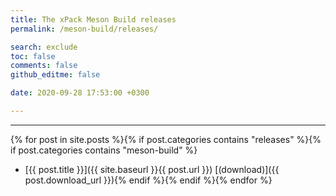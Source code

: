 ```yaml
---
title: The xPack Meson Build releases
permalink: /meson-build/releases/

search: exclude
toc: false
comments: false
github_editme: false

date: 2020-09-28 17:53:00 +0300

---
```


___
{% for post in site.posts %}{% if post.categories contains "releases" %}{% if post.categories contains "meson-build" %}
* [{{ post.title }}]({{ site.baseurl }}{{ post.url }}) [(download)]({{ post.download_url }}){% endif %}{% endif %}{% endfor %}
